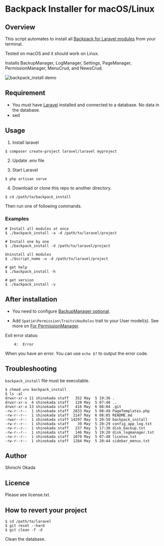 # Backpack Installer for macOS/Linux

## Overview

This script automates to install all [Backpack for Laravel modules](https://backpackforlaravel.com/docs/4.1/installation) from your terminal.

Tested on macOS and it should work on Linux.

Installs BackupManager, LogManager, Settings, PageManager, PermissionManager, MenuCrud, and NewsCrud.

![backpack_install demo](https://github.com/shinokada/backpack_install/blob/main/images/backpack-demo.gif?raw=true)

## Requirement

- You must have [Laravel](https://laravel.com/) installed and connected to a database. No data in the database.
- sed

## Usage

1. Install laravel

```terminal
$ composer create-project laravel/laravel myproject
```

2. Update .env file

3. Start Laravel

```terminal
$ php artisan serve
```

4. Download or clone this repo to another directory.

```terminal
$ cd /path/to/backpack_install
```

Then run one of following commands.

### Examples

```terminal
# Install all modules at once
$ ./backpack_install -a -d /path/to/laravel/project

# Install one by one
$ ./backpack_install -d /path/to/laravel/project

Uninstall all modules
$ ./$script_name -u -d /path/to/laravel/project

# get help
$ ./backpack_install -h

# get version
$ ./backpack_install -v
```

## After installation

- You need to configure [BackupManager optional](https://github.com/Laravel-Backpack/BackupManager#install).

- Add `Spatie\Permission\Traits\HasRoles` trait to your User model(s). See more on [For PermissionManager](https://github.com/Laravel-Backpack/PermissionManager#install).

Exit error status:

```terminal
    4:  Error
```

When you have an error. You can use `echo $?` to output the error code.

## Troubleshooting

`backpack_install` file must be executable.

```teminal
$ chmod u+x backpack_install
$ ls -al
drwxr-xr-x 11 shinokada staff   352 May  5 19:36 .
drwxr-xr-x  4 shinokada staff   128 May  5 07:48 ..
drwxr-xr-x 13 shinokada staff   416 May  6 08:04 .git
-rw-r--r--  1 shinokada staff  2833 May  5 08:49 PageTemplates.php
-rw-r--r--  1 shinokada staff  2147 May  6 08:05 README.md
-rwxr--r--  1 shinokada staff 14297 May  5 20:50 backpack_install
-rw-r--r--  1 shinokada staff    39 May  5 20:29 config_app_log.txt
-rw-r--r--  1 shinokada staff   237 May  5 17:38 disk_backup.txt
-rw-r--r--  1 shinokada staff   146 May  5 19:20 disk_logmanager.txt
-rw-r--r--  1 shinokada staff  1070 May  5 07:48 license.txt
-rw-r--r--  1 shinokada staff  1284 May  5 20:44 sidebar_menus.txt
```

## Author

Shinichi Okada

## Licence

Please see license.txt.

## How to revert your project

```terminal
$ cd /path/to/laravel
$ git reset --hard
$ git clean -f -d
```

Clean the database.
